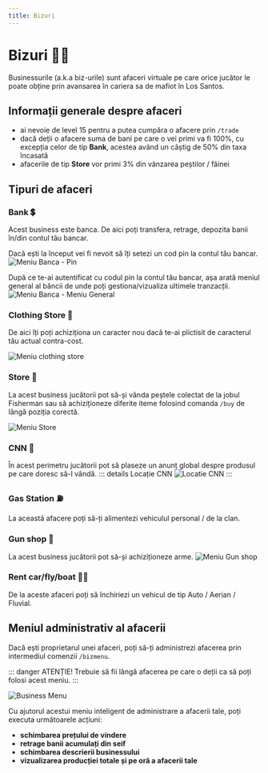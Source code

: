 ```yaml
---
title: Bizuri
---
```


# Bizuri 🧑‍💼
Businessurile (a.k.a biz-urile) sunt afaceri virtuale pe care orice jucător le poate obține prin avansarea în cariera sa de mafiot în Los Santos.

## Informații generale despre afaceri
- ai nevoie de level 15 pentru a putea cumpăra o afacere prin `/trade`
- dacă deții o afacere suma de bani pe care o vei primi va fi 100%, cu excepția celor de tip **Bank**, acestea având un câștig de 50% din taxa încasată
- afacerile de tip **Store** vor primi 3% din vânzarea peștilor / făinei

## Tipuri de afaceri

### Bank 💲
Acest business este banca. De aici poți transfera, retrage, depozita banii în/din contul tău bancar.

Dacă ești la început vei fi nevoit să îți setezi un cod pin la contul tău bancar.
![Meniu Banca - Pin](https://i.imgur.com/LFU4uiG.png "Meniu Banca - Pin")

După ce te-ai autentificat cu codul pin la contul tău bancar, așa arată meniul general al băncii de unde poți gestiona/vizualiza ultimele tranzacții.
![Meniu Banca - Meniu General](https://i.imgur.com/lX63D3Q.png "Meniu Banca - Meniu General")

### Clothing Store 👔
De aici îți poți achiziționa un caracter nou dacă te-ai plictisit de caracterul tău actual contra-cost.

![Meniu clothing store](https://i.imgur.com/YXXgUt7.png "Meniu clothing store")

### Store 🏬
La acest business jucătorii pot să-și vânda peștele colectat de la jobul Fisherman sau să achiziționeze diferite iteme folosind comanda `/buy` de lângă poziția corectă.

![Meniu Store](https://i.imgur.com/KEgTfGV.png "Meniu store")

### CNN 📡
În acest perimetru jucătorii pot să plaseze un anunț global despre produsul pe care doresc să-l vândă.
::: details Locație CNN
![Locatie CNN](https://i.imgur.com/X656xWM.png "Locatie CNN")
:::

### Gas Station ⛽
La această afacere poți să-ți alimentezi vehiculul personal / de la clan.

### Gun shop 🔫
La acest business jucătorii pot să-și achiziționeze arme.
![Meniu Gun shop](https://i.imgur.com/gECK8oS.png "Meniu Gun shop")

### Rent car/fly/boat 👨‍🎤
De la aceste afaceri poți să închiriezi un vehicul de tip Auto / Aerian / Fluvial.

## Meniul administrativ al afacerii
Dacă ești proprietarul unei afaceri, poți să-ți administrezi afacerea prin intermediul comenzii `/bizmenu`.

::: danger ATENȚIE!
Trebuie să fii lângă afacerea pe care o deții ca să poți folosi acest meniu.
:::

![Business Menu](https://i.imgur.com/AklJCR7.png "Business Menu")

Cu ajutorul acestui meniu inteligent de administrare a afacerii tale, poți executa următoarele acțiuni:
- **schimbarea prețului de vindere**
- **retrage banii acumulați din seif**
- **schimbarea descrierii businessului**
- **vizualizarea producției totale și pe oră a afacerii tale**
